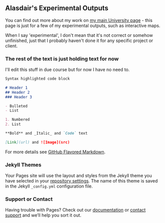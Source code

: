 ## Alasdair's Experimental Outputs

You can find out more about my work on [my main University page](http://ajrae.staff.shef.ac.uk/) - this page is just for a few of my experimental outputs, such as interactive maps.

When I say 'experimental', I don't mean that it's not correct or somehow unfinished, just that I probably haven't done it for any specific project or client.

### The rest of the text is just holding text for now

I'll edit this stuff in due course but for now I have no need to.

```markdown
Syntax highlighted code block

# Header 1
## Header 2
### Header 3

- Bulleted
- List

1. Numbered
2. List

**Bold** and _Italic_ and `Code` text

[Link](url) and ![Image](src)
```

For more details see [GitHub Flavored Markdown](https://guides.github.com/features/mastering-markdown/).

### Jekyll Themes

Your Pages site will use the layout and styles from the Jekyll theme you have selected in your [repository settings](https://github.com/alasdairrae/alasdairrae.github.io/settings). The name of this theme is saved in the Jekyll `_config.yml` configuration file.

### Support or Contact

Having trouble with Pages? Check out our [documentation](https://help.github.com/categories/github-pages-basics/) or [contact support](https://github.com/contact) and we’ll help you sort it out.
